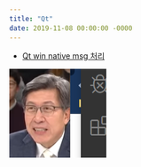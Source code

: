 ```yaml
---
title: "Qt"
date: 2019-11-08 00:00:00 -0000
---
```


* [Qt win native msg 처리](https://goodayth.github.io/Qt-native-msg/)

![테스트 이미지2](/file/image/test_image.png)
